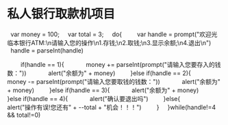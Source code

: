 # 私人银行取款机项目 
   var money = 100;
    var total = 3;
    do{
        var handle = prompt("欢迎光临本银行ATM:\n请输入您的操作\n1.存钱;\n2.取钱;\n3.显示余额;\n4.退出\n")
        handle = parseInt(handle)

        if(handle == 1){
            money += parseInt(prompt("请输入您要存入的钱数："))
            alert("余额为" + money)
        }else if(handle == 2){
            money -= parseInt(prompt("请输入您要取钱的钱数："))
            alert("余额为" + money)
        }else if(handle == 3){
            alert("余额为" + money)
        }else if(handle == 4){
            alert("确认要退出吗")
        }else{
            alert("操作有误!您还有" + --total + "机会！！！")
        }
    }while(handle!=4 && total!=0)

